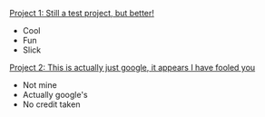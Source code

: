 [Project 1: Still a test project, but better!](https://github.com/ZenomasTheWizard/test_project)
 - Cool
 - Fun
 - Slick 

[Project 2: This is actually just google, it appears I have fooled you](https://www.google.com)
 - Not mine
 - Actually google's
 - No credit taken
